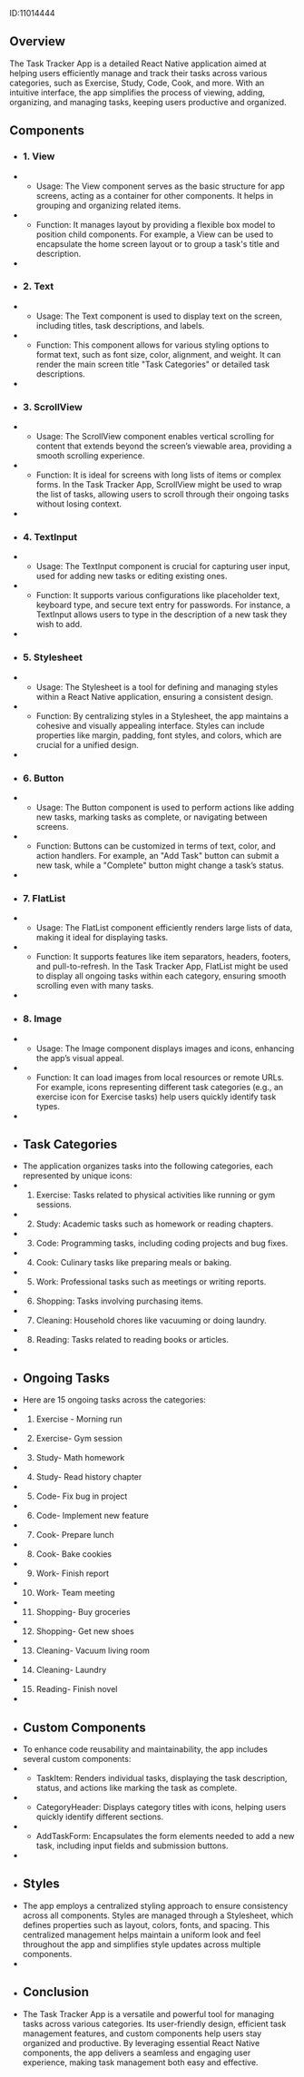 ID:11014444

## Overview
The Task Tracker App is a detailed React Native application aimed at helping users efficiently manage and track their tasks across various categories, such as Exercise, Study, Code, Cook, and more. With an intuitive interface, the app simplifies the process of viewing, adding, organizing, and managing tasks, keeping users productive and organized.

## Components
* ### 1. View
* - Usage: The View component serves as the basic structure for app screens, acting as a container for other components. It helps in grouping and organizing related items.
* - Function: It manages layout by providing a flexible box model to position child components. For example, a View can be used to encapsulate the home screen layout or to group a task's title and description.
* 
* ### 2. Text
* - Usage: The Text component is used to display text on the screen, including titles, task descriptions, and labels.
* - Function: This component allows for various styling options to format text, such as font size, color, alignment, and weight. It can render the main screen title "Task Categories" or detailed task descriptions.
* 
* ### 3. ScrollView
* - Usage: The ScrollView component enables vertical scrolling for content that extends beyond the screen’s viewable area, providing a smooth scrolling experience.
* - Function: It is ideal for screens with long lists of items or complex forms. In the Task Tracker App, ScrollView might be used to wrap the list of tasks, allowing users to scroll through their ongoing tasks without losing context.
* 
* ### 4. TextInput
* - Usage: The TextInput component is crucial for capturing user input, used for adding new tasks or editing existing ones.
* - Function: It supports various configurations like placeholder text, keyboard type, and secure text entry for passwords. For instance, a TextInput allows users to type in the description of a new task they wish to add.
* 
* ### 5. Stylesheet
* - Usage: The Stylesheet is a tool for defining and managing styles within a React Native application, ensuring a consistent design.
* - Function: By centralizing styles in a Stylesheet, the app maintains a cohesive and visually appealing interface. Styles can include properties like margin, padding, font styles, and colors, which are crucial for a unified design.
* 
* ### 6. Button
* - Usage: The Button component is used to perform actions like adding new tasks, marking tasks as complete, or navigating between screens.
* - Function: Buttons can be customized in terms of text, color, and action handlers. For example, an "Add Task" button can submit a new task, while a "Complete" button might change a task’s status.
* 
* ### 7. FlatList
* - Usage: The FlatList component efficiently renders large lists of data, making it ideal for displaying tasks.
* - Function: It supports features like item separators, headers, footers, and pull-to-refresh. In the Task Tracker App, FlatList might be used to display all ongoing tasks within each category, ensuring smooth scrolling even with many tasks.
* 
* ### 8. Image
* - Usage: The Image component displays images and icons, enhancing the app’s visual appeal.
* - Function: It can load images from local resources or remote URLs. For example, icons representing different task categories (e.g., an exercise icon for Exercise tasks) help users quickly identify task types.
* 
* ## Task Categories
* The application organizes tasks into the following categories, each represented by unique icons:
* 1. Exercise: Tasks related to physical activities like running or gym sessions.
* 2. Study: Academic tasks such as homework or reading chapters.
* 3. Code: Programming tasks, including coding projects and bug fixes.
* 4. Cook: Culinary tasks like preparing meals or baking.
* 5. Work: Professional tasks such as meetings or writing reports.
* 6. Shopping: Tasks involving purchasing items.
* 7. Cleaning: Household chores like vacuuming or doing laundry.
* 8. Reading: Tasks related to reading books or articles.
* 
* ## Ongoing Tasks
* Here are 15 ongoing tasks across the categories:
* 1. Exercise - Morning run
* 2. Exercise- Gym session
* 3. Study- Math homework
* 4. Study- Read history chapter
* 5. Code- Fix bug in project
* 6. Code- Implement new feature
* 7. Cook- Prepare lunch
* 8. Cook- Bake cookies
* 9. Work- Finish report
* 10. Work- Team meeting
* 11. Shopping- Buy groceries
* 12. Shopping- Get new shoes
* 13. Cleaning- Vacuum living room
* 14. Cleaning- Laundry
* 15. Reading- Finish novel
* 
* ## Custom Components
* To enhance code reusability and maintainability, the app includes several custom components:
* - TaskItem: Renders individual tasks, displaying the task description, status, and actions like marking the task as complete.
* - CategoryHeader: Displays category titles with icons, helping users quickly identify different sections.
* - AddTaskForm: Encapsulates the form elements needed to add a new task, including input fields and submission buttons.
* 
* ## Styles
* The app employs a centralized styling approach to ensure consistency across all components. Styles are managed through a Stylesheet, which defines properties such as layout, colors, fonts, and spacing. This centralized management helps maintain a uniform look and feel throughout the app and simplifies style updates across multiple components.
* 
* ## Conclusion
* The Task Tracker App is a versatile and powerful tool for managing tasks across various categories. Its user-friendly design, efficient task management features, and custom components help users stay organized and productive. By leveraging essential React Native components, the app delivers a seamless and engaging user experience, making task management both easy and effective.
